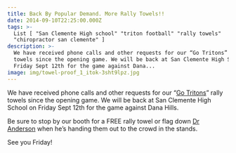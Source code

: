 ```yaml
---
title: Back By Popular Demand. More Rally Towels!!
date: 2014-09-10T22:25:00.000Z
tags: >-
  List [ "San Clemente High school" "triton football" "rally towels"
  "chiropractor san clemente" ]
description: >-
  We have received phone calls and other requests for our “Go Tritons” rally
  towels since the opening game. We will be back at San Clemente High School on
  Friday Sept 12th for the game against Dana...
image: img/towel-proof_1_itok-3sht9lpz.jpg
---
```

We have received phone calls and other requests for our “[](<>)[Go Tritons](towel-give-away-night-san-clemente-hs-aug-29th.html "Go Tritons")” rally towels since the opening game. We will be back at San Clemente High School on Friday Sept 12th for the game against Dana Hills.

Be sure to stop by our booth for a FREE rally towel or flag down [Dr Anderson](../meet-doctors.html "meet the dr") when he’s handing them out to the crowd in the stands.

See you Friday!